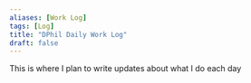 ```yaml
---
aliases: [Work Log]
tags: [Log]
title: "DPhil Daily Work Log" 
draft: false
---
```


This is where I plan to write updates about what I do each day




